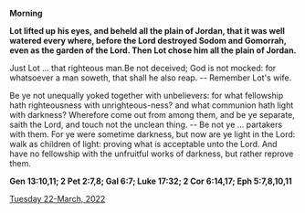 **Morning**

**Lot lifted up his eyes, and beheld all the plain of Jordan, that it was well watered every where, before the Lord destroyed Sodom and Gomorrah, even as the garden of the Lord. Then Lot chose him all the plain of Jordan.**
 
Just Lot ... that righteous man.Be not deceived; God is not mocked: for whatsoever a man soweth, that shall he also reap. -- Remember Lot's wife.
 
Be ye not unequally yoked together with unbelievers: for what fellowship hath righteousness with unrighteous-ness? and what communion hath light with darkness? Wherefore come out from among them, and be ye separate, saith the Lord, and touch not the unclean thing. -- Be not ye ... partakers with them. For ye were sometime darkness, but now are ye light in the Lord: walk as children of light: proving what is acceptable unto the Lord. And have no fellowship with the unfruitful works of darkness, but rather reprove them.  

**Gen 13:10,11; 2 Pet 2:7,8; Gal 6:7; Luke 17:32; 2 Cor 6:14,17; Eph 5:7,8,10,11**

[Tuesday 22-March, 2022](https://t.me/daily_light)
